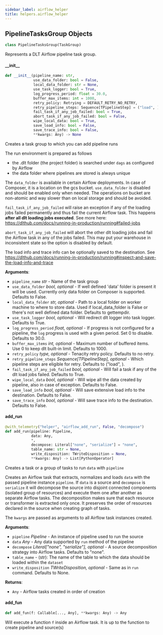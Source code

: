 ```yaml
---
sidebar_label: airflow_helper
title: helpers.airflow_helper
---
```


## PipelineTasksGroup Objects

```python
class PipelineTasksGroup(TaskGroup)
```

Represents a DLT Airflow pipeline task group.

#### \_\_init\_\_

```python
def __init__(pipeline_name: str,
             use_data_folder: bool = False,
             local_data_folder: str = None,
             use_task_logger: bool = True,
             log_progress_period: float = 30.0,
             buffer_max_items: int = 1000,
             retry_policy: Retrying = DEFAULT_RETRY_NO_RETRY,
             retry_pipeline_steps: Sequence[TPipelineStep] = ("load", ),
             fail_task_if_any_job_failed: bool = True,
             abort_task_if_any_job_failed: bool = False,
             wipe_local_data: bool = True,
             save_load_info: bool = False,
             save_trace_info: bool = False,
             **kwargs: Any) -> None
```

Creates a task group to which you can add pipeline runs

The run environment is prepared as follows
- the .dlt folder (the project folder) is searched under `dags` as configured by Airflow
- the data folder where pipelines are stored is always unique

The `data_folder` is available in certain Airflow deployments. In case of Composer, it is a location on the gcs bucket. `use_data_folder` is disabled and should be
enabled only when needed. The operations on bucket are non-atomic and way slower than on local storage and should be avoided.

`fail_task_if_any_job_failed` will raise an exception if any of the loading jobs failed permanently and thus fail the current Airflow task.
This happens **after all dlt loading jobs executed**. See more here: https://dlthub.com/docs/running-in-production/running#failed-jobs

`abort_task_if_any_job_failed` will abort the other dlt loading jobs and fail the Airflow task in any of the jobs failed. This may put your warehouse in
inconsistent state so the option is disabled by default.

The load info and trace info can be optionally saved to the destination. See https://dlthub.com/docs/running-in-production/running#inspect-and-save-the-load-info-and-trace

**Arguments**:

- `pipeline_name` _str_ - Name of the task group
- `use_data_folder` _bool, optional_ - If well defined 'data' folder is present it will be used. Currently only data folder on Composer is supported. Defaults to False.
- `local_data_folder` _str, optional_ - Path to a local folder on worker machine to where to store data. Used if local_data_folder is False or there's not well defined data folder. Defaults to gettempdir.
- `use_task_logger` _bool, optional_ - Will redirect dlt logger into task logger. Defaults to True.
- `log_progress_period` _float, optional_ - If progress is not configured for a pipeline, the `log` progress is used with a given period. Set 0 to disable. Defaults to 30.0.
- `buffer_max_items` _int, optional_ - Maximum number of buffered items. Use 0 to keep dlt built-in limit. Defaults to 1000.
- `retry_policy` __type_, optional_ - Tenacity retry policy. Defaults to no retry.
- `retry_pipeline_steps` _Sequence[TPipelineStep], optional_ - Which pipeline steps are eligible for retry. Defaults to ("load", ).
- `fail_task_if_any_job_failed` _bool, optional_ - Will fail a task if any of the dlt load jobs failed. Defaults to True.
- `wipe_local_data` _bool, optional_ - Will wipe all the data created by pipeline, also in case of exception. Defaults to False.
- `save_load_info` _bool, optional_ - Will save extensive load info to the destination. Defaults to False.
- `save_trace_info` _bool, optional_ - Will save trace info to the destination. Defaults to False.

#### add\_run

```python
@with_telemetry("helper", "airflow_add_run", False, "decompose")
def add_run(pipeline: Pipeline,
            data: Any,
            *,
            decompose: Literal["none", "serialize"] = "none",
            table_name: str = None,
            write_disposition: TWriteDisposition = None,
            **kwargs: Any) -> List[PythonOperator]
```

Creates a task or a group of tasks to run `data` with `pipeline`

Creates an Airflow task that extracts, normalizes and loads `data` with the passed pipeline instance `pipeline`. If `data` is a source
and `decompose` is `serialize` it will decompose the source into disjoint connected components (isolated group of resources) and execute them
one after another as separate Airflow tasks. The decomposition makes sure that each resource or transformer is extracted only once. It preserves
the order of resources declared in the source when creating graph of tasks.

The `kwargs` are passed as arguments to all Airflow task instances created.

**Arguments**:

- `pipeline` _Pipeline_ - An instance of pipeline used to run the source
- `data` _Any_ - Any data supported by `run` method of the pipeline
- `decompose` _Literal[&quot;none&quot;, &quot;serialize&quot;], optional_ - A source decomposition strategy into Airflow tasks. Defaults to "none".
- `table_name` - (str): The name of the table to which the data should be loaded within the `dataset`
- `write_disposition` _TWriteDisposition, optional_ - Same as in `run` command. Defaults to None.
  

**Returns**:

- `Any` - Airflow tasks created in order of creation

#### add\_fun

```python
def add_fun(f: Callable[..., Any], **kwargs: Any) -> Any
```

Will execute a function `f` inside an Airflow task. It is up to the function to create pipeline and source(s)

